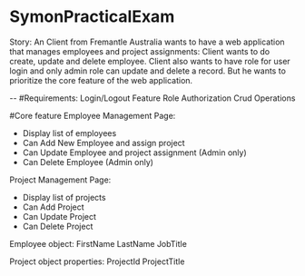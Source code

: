 # SymonPracticalExam

Story:
An Client from Fremantle Australia wants to have a web application that manages employees and project assignments:
Client wants to do create, update and delete employee.
Client also wants to have role for user login and only admin role can update and delete a record.
But he wants to prioritize the core feature of the web application.

-- 
#Requirements:
	Login/Logout Feature
	Role Authorization
	Crud Operations

#Core feature
Employee Management Page:
- Display list of employees
- Can Add New Employee and assign project
- Can Update Employee and project assignment (Admin only)
- Can Delete Employee (Admin only)

Project Management Page:
- Display list of projects
- Can Add Project
- Can Update Project
- Can Delete Project


Employee object:
	FirstName
	LastName
	JobTitle

Project object properties:
	ProjectId
	ProjectTitle

